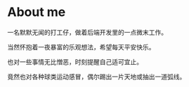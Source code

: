 # About me

一名默默无闻的打工仔，做着后端开发里的一点微末工作。

当然怀抱着一夜暴富的乐观想法，希望每天平安快乐。

也对一些事情无比憎恶，时刻提醒自己适可宜止。

竟然也对各种球类运动感冒，偶尔踢出一片天地或抽出一道弧线。
